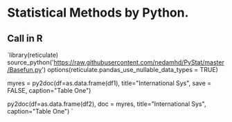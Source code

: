 ﻿# Statistical Methods by Python.



## Call in R
`library(reticulate)
source_python('https://raw.githubusercontent.com/nedamhd/PyStat/master/Basefun.py')
options(reticulate.pandas_use_nullable_data_types = TRUE)

myres = py2doc(df=as.data.frame(df1), 
               title="International Sys", save = FALSE,
               caption="Table One")

py2doc(df=as.data.frame(df2), doc = myres,
               title="International Sys", 
               caption="Table One")
`
